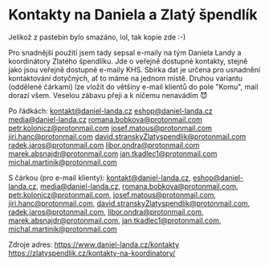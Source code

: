# Kontakty na Daniela a Zlatý špendlík
Jelikož z pastebin bylo smazáno, lol, tak kopie zde :-)

Pro snadnější použití jsem tady sepsal e-maily na tým Daniela Landy a koordinátory Zlatého špendlíku. Jde o veřejně dostupné kontakty, stejně jako jsou veřejně dostupné e-maily KHS.
Sbírka dat je určena pro usnadnění kontaktování dotyčných, ať to máme na jednom místě.
Druhou variantu (oddělené čárkami) lze vložit do většiny e-mail klientů do pole "Komu", mail dorazí všem.
Veselou zábavu přeji a k ničemu nenavádím 😈

Po řádkách:
kontakt@daniel-landa.cz
eshop@daniel-landa.cz
media@daniel-landa.cz
romana.bobkova@protonmail.com
petr.kolonicz@protonmail.com
josef.matous@protonmail.com
jiri.hanc@protonmail.com
david.stranskyZlatyspendlik@protonmail.com
radek.jaros@protonmail.com
libor.ondra@protonmail.com
marek.absnajdr@protonmail.com
jan.tkadlec1@protonmail.com
michal.martinik@protonmail.com

S čárkou (pro e-mail klienty):
kontakt@daniel-landa.cz, eshop@daniel-landa.cz, media@daniel-landa.cz, romana.bobkova@protonmail.com, petr.kolonicz@protonmail.com, josef.matous@protonmail.com, jiri.hanc@protonmail.com, david.stranskyZlatyspendlik@protonmail.com, radek.jaros@protonmail.com, libor.ondra@protonmail.com, marek.absnajdr@protonmail.com, jan.tkadlec1@protonmail.com, michal.martinik@protonmail.com

Zdroje adres:
https://www.daniel-landa.cz/kontakty
https://zlatyspendlik.cz/kontakty-na-koordinatory/

